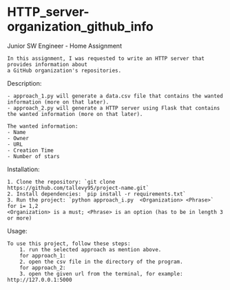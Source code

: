 # HTTP_server-organization_github_info
Junior SW Engineer - Home Assignment

	In this assignment, I was requested to write an HTTP server that provides information about
	a GitHub organization's repositories.


Description:
	
	- approach_1.py will generate a data.csv file that contains the wanted information (more on that later).
	- approach_2.py will generate a HTTP server using Flask that contains the wanted information (more on that later).

	The wanted information:
	- Name
	- Owner
	- URL
	- Creation Time
	- Number of stars

Installation:
	
	1. Clone the repository: `git clone https://github.com/tallevy95/project-name.git`
	2. Install dependencies: `pip install -r requirements.txt`
	3. Run the project: `python approach_i.py  <Organization> <Phrase>` for i= 1,2
	<Organization> is a must; <Phrase> is an option (has to be in length 3 or more)

Usage:
	
	To use this project, follow these steps:
		1. run the selected approach as mention above.
		for approach_1:
		2. open the csv file in the directory of the program.
		for approach_2:
		3. open the given url from the terminal, for example: http://127.0.0.1:5000

